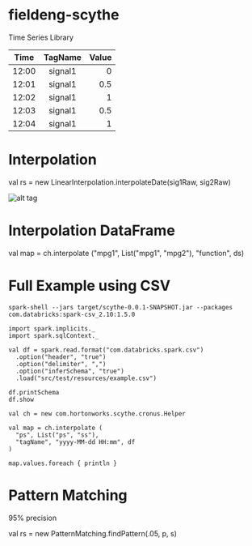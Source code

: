# fieldeng-scythe
Time Series Library


| Time      | TagName     | Value |
| ----------|:-----------:| -----:|
| 12:00     | signal1 	  | 0     |
| 12:01     | signal1     | 0.5   |
| 12:02 	| signal1     | 1     |
| 12:03		| signal1	  | 0.5   |
| 12:04		| signal1	  | 1     |	


# Interpolation

val rs = new LinearInterpolation.interpolateDate(sig1Raw, sig2Raw)


![alt tag](https://github.com/hortonworks/fieldeng-scythe/blob/master/linear-tables.png)


# Interpolation DataFrame

val map = ch.interpolate ("mpg1", List("mpg1", "mpg2"), "function", ds)

# Full Example using CSV
```
spark-shell --jars target/scythe-0.0.1-SNAPSHOT.jar --packages com.databricks:spark-csv_2.10:1.5.0 
```

```
import spark.implicits._
import spark.sqlContext._

val df = spark.read.format("com.databricks.spark.csv")
  .option("header", "true")
  .option("delimiter", ",")
  .option("inferSchema", "true")
  .load("src/test/resources/example.csv")

df.printSchema
df.show

val ch = new com.hortonworks.scythe.cronus.Helper
  
val map = ch.interpolate (
  "ps", List("ps", "ss"), 
  "tagName", "yyyy-MM-dd HH:mm", df
)
    
map.values.foreach { println }
```

# Pattern Matching
95% precision

val rs = new PatternMatching.findPattern(.05, p, s)
